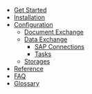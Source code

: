 <!-- docs/aqishare/_sidebar.md -->

* [Get Started](/#get-started)
* [Installation](/installation/ "Installation")
* [Configuration](/configuration/ "Configuration")
  * [Document Exchange](/configuration/aqilink/ "SAP certified component (aqilink)")
  * [Data Exchange](/configuration/aqishare/ "Low Code data-exchange component (aqishare)")
    * [SAP Connections](/configuration/aqishare/sap-connection.md)
    * [Tasks](/configuration/aqishare/tasks.md)
  * [Storages](/configuration/storages/ "Step-by-step guides to connect storages")
* [Reference](/reference/)
* [FAQ](/faq.md)
* [Glossary](/_glossary.md)